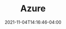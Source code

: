 ---
title: "Azure"
date: 2021-11-04T14:16:46-04:00
description: Azure Notes
weight: 1
collapsible: true
---
